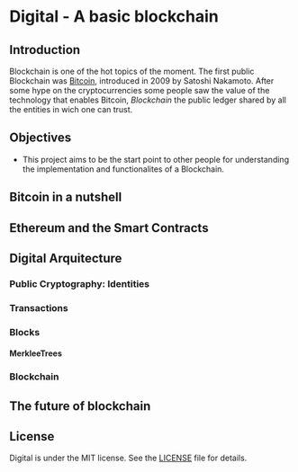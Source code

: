 # Digital - A basic blockchain


## Introduction
Blockchain is one of the hot topics of the moment. The first public Blockchain was [Bitcoin](https://bitcoin.org/bitcoin.pdf), introduced in 2009 by Satoshi Nakamoto.
After some hype on the cryptocurrencies some people saw the value of the technology that enables Bitcoin,  *Blockchain* the public ledger shared by all the entities in wich one can trust.

## Objectives

- This project aims to be the start point to other people for understanding the implementation and functionalites of a Blockchain.


## Bitcoin in a nutshell

## Ethereum and the Smart Contracts


## Digital Arquitecture

### Public Cryptography: Identities

### Transactions

### Blocks

#### MerkleeTrees

### Blockchain





## The future of blockchain

## License

Digital is under the MIT license. See the [LICENSE](https://github.com/jomsdev/digital/blob/master/LICENSE) file for details.
